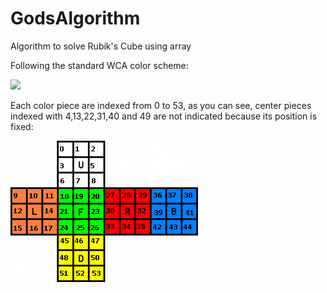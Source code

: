 # GodsAlgorithm

Algorithm to solve Rubik's Cube using array

Following the standard WCA color scheme:

![](https://www.speedsolving.com/wiki/images/thumb/3/33/Western_colors.png/300px-Western_colors.png)

Each color piece are indexed from 0 to 53, as you can see, center pieces indexed with 4,13,22,31,40 and 49 are not indicated because its position is fixed:

![](https://raw.githubusercontent.com/frexcuadillera/GodsAlgorithm/master/pics/indexes.png)
